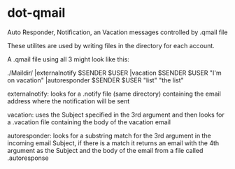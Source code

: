 # dot-qmail
Auto Responder, Notification, an Vacation messages controlled by .qmail file

These utilites are used by writing files in the directory for each account.

A .qmail file using all 3 might look like this:

./Maildir/
|externalnotify $SENDER $USER
|vacation $SENDER $USER "I'm on vacation"
|autoresponder $SENDER $USER "list" "the list"

externalnotify: looks for a .notify file (same directory) containing the email address where the notification will be sent

vacation: uses the Subject specified in the 3rd argument and then looks for a .vacation file containing the body of the vacation email

autoresponder: looks for a substring match for the 3rd argument in the incoming email Subject, if there is a match it returns an email with the 4th argument as the Subject and the body of the email from a file called .autoresponse 
